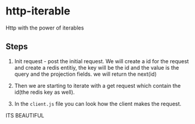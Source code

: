 # http-iterable

Http with the power of iterables

## Steps

1. Init request - post the initial request. We will create a id for the request and create a redis entitiy, the key will be the id and the value is the query and the projection fields. we will return the next(id)

2. Then we are starting to iterate with a get request which contain the id(the redis key as well).

3. In the `client.js` file you can look how the client makes the request.

ITS BEAUTIFUL
